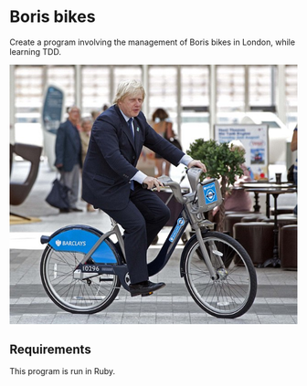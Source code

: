 # Boris bikes #

Create a program involving the management of Boris bikes in London, while learning TDD.

![Boris on a bike](borisbike.jpg)

## Requirements ##
This program is run in Ruby.

